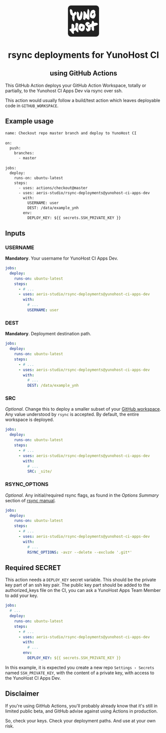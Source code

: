 <p align="center">
    <img alt="YunoHost" src="https://raw.githubusercontent.com/YunoHost/doc/master/images/logo_roundcorner.png" width="100px" />
</p>

<h1 align="center">rsync deployments for YunoHost CI</h1>
<h2 align="center">using GitHub Actions</h2>

This GitHub Action deploys your GitHub Action Workspace, totally or partially, to the Yunohost CI Apps Dev via rsync over ssh. 

This action would usually follow a build/test action which leaves deployable code in `GITHUB_WORKSPACE`.

## Example usage

```
name: Checkout repo master branch and deploy to YunoHost CI

on:
  push:
    branches:
      - master

jobs:
  deploy:
    runs-on: ubuntu-latest
    steps:
      - uses: actions/checkout@master
      - uses: aeris-studio/rsync-deployments@yunohost-ci-apps-dev
        with:
          USERNAME: user
          DEST: /data/example_ynh
        env:
          DEPLOY_KEY: ${{ secrets.SSH_PRIVATE_KEY }} 
```

## Inputs

### USERNAME

**Mandatory**. Your username for YunoHost CI Apps Dev.
```yaml
jobs:
  deploy:
    runs-on: ubuntu-latest
    steps:
      - # ...
      - uses: aeris-studio/rsync-deployments@yunohost-ci-apps-dev
        with:
          # ...
          USERNAME: user
```

### DEST

**Mandatory**. Deployment destination path.


```yaml
jobs:
  deploy:
    runs-on: ubuntu-latest
    steps:
      - # ...
      - uses: aeris-studio/rsync-deployments@yunohost-ci-apps-dev
        with:
          # ...
          DEST: /data/example_ynh
```

### SRC

_Optional_. Change this to deploy a smaller subset of your [GitHub workspace](https://help.github.com/en/actions/automating-your-workflow-with-github-actions/using-environment-variables#default-environment-variables). Any value understood by `rsync` is accepted. By default, the entire workspace is deployed.

```yaml
jobs:
  deploy:
    runs-on: ubuntu-latest
    steps:
      - # ...
      - uses: aeris-studio/rsync-deployments@yunohost-ci-apps-dev
        with:
          # ...
          SRC: _site/
```

### RSYNC_OPTIONS

_Optional_. Any initial/required rsync flags, as found in the _Options Summary_ section of [rsync manual](https://linux.die.net/man/1/rsync). 

```yaml
jobs:
  deploy:
    runs-on: ubuntu-latest
    steps:
      - # ...
      - uses: aeris-studio/rsync-deployments@yunohost-ci-apps-dev
        with:
          # ...
          RSYNC_OPTIONS: -avzr --delete --exclude '.git*'
```

## Required SECRET

This action needs a `DEPLOY_KEY` secret variable. This should be the private key part of an ssh key pair. The public key part should be added to the authorized_keys file on the CI, you can ask a YunoHost Apps Team Member to add your key.

```yaml
jobs:
  # ...
  deploy:
    runs-on: ubuntu-latest
    steps:
      - # ...
      - uses: aeris-studio/rsync-deployments@yunohost-ci-apps-dev
        with:
          # ...
        env:
          DEPLOY_KEY: ${{ secrets.SSH_PRIVATE_KEY }}
```

In this example, it is expected you create a new repo `Settings › Secrets` named `SSH_PRIVATE_KEY`, with the content of a private key, with access to the YunoHost CI Apps Dev.


## Disclaimer

If you're using GitHub Actions, you'll probably already know that it's still in limited public beta, and GitHub advise against using Actions in production. 

So, check your keys. Check your deployment paths. And use at your own risk.
